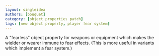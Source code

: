 ```yaml
---
layout: singleidea
authors: [bouquet]
category: [object properties patch]
tags: [new object property, player fear system]
---
```

A "fearless" object property for weapons or equipment which makes the wielder
or wearer immune to fear effects. (This is more useful in variants which
implement a fear system.)
